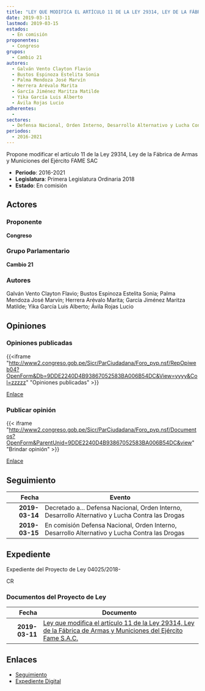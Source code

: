```yaml
---
title: "LEY QUE MODIFICA EL ARTÍCULO 11 DE LA LEY 29314, LEY DE LA FÁBRICA DE ARMAS Y MUNICIONES DEL EJÉRCITO FAME S.A.C."
date: 2019-03-11
lastmod: 2019-03-15
estados: 
  - En comisión
proponentes: 
  - Congreso
grupos: 
  - Cambio 21
autores: 
  - Galván Vento Clayton Flavio
  - Bustos Espinoza Estelita Sonia
  - Palma Mendoza José Marvín
  - Herrera Arévalo Marita
  - García Jiménez Maritza Matilde
  - Yika García Luis Alberto
  - Ávila Rojas Lucio
adherentes: 
  - 
sectores: 
  - Defensa Nacional, Orden Interno, Desarrollo Alternativo y Lucha Contra las Drogas
periodos: 
  - 2016-2021
---
```


Propone modificar el artículo 11 de la Ley 29314, Ley de la Fábrica de Armas y Municiones del Ejército FAME SAC

- **Periodo**: 2016-2021
- **Legislatura**: Primera Legislatura Ordinaria 2018
- **Estado**: En comisión

## Actores

### Proponente

**Congreso**

### Grupo Parlamentario

**Cambio 21**

### Autores

Galván Vento Clayton Flavio; Bustos Espinoza Estelita Sonia; Palma Mendoza José Marvín; Herrera Arévalo Marita; García Jiménez Maritza Matilde; Yika García Luis Alberto; Ávila Rojas Lucio


## Opiniones

### Opiniones publicadas

{{<iframe "http://www2.congreso.gob.pe/Sicr/ParCiudadana/Foro_pvp.nsf/RepOpiweb04?OpenForm&Db=9DDE2240D4B93867052583BA006B54DC&View=yyyy&Col=zzzzz" "Opiniones publicadas" >}}

[Enlace](http://www2.congreso.gob.pe/Sicr/ParCiudadana/Foro_pvp.nsf/RepOpiweb04?OpenForm&Db=9DDE2240D4B93867052583BA006B54DC&View=yyyy&Col=zzzzz)
### Publicar opinión

{{< iframe "http://www2.congreso.gob.pe/Sicr/ParCiudadana/Foro_pvp.nsf/Documentos?OpenForm&ParentUnid=9DDE2240D4B93867052583BA006B54DC&view" "Brindar opinión" >}}

[Enlace](http://www2.congreso.gob.pe/Sicr/ParCiudadana/Foro_pvp.nsf/Documentos?OpenForm&ParentUnid=9DDE2240D4B93867052583BA006B54DC&view)

## Seguimiento

| Fecha | Evento |
|------:|--------|
| **2019-03-14** | Decretado a... Defensa Nacional, Orden Interno, Desarrollo Alternativo y Lucha Contra las Drogas|
| **2019-03-15** | En comisión Defensa Nacional, Orden Interno, Desarrollo Alternativo y Lucha Contra las Drogas|


## Expediente

Expediente del Proyecto de Ley 04025/2018-

CR


### Documentos del Proyecto de Ley

| Fecha | Documento |
|------:|--------|
| **2019-03-11** | [Ley que modifica el artículo 11 de la Ley 29314, Ley de la Fábrica de Armas y Municiones del Ejército Fame S.A.C.](http://www.leyes.congreso.gob.pe/Documentos/2016_2021/Proyectos_de_Ley_y_de_Resoluciones_Legislativas/PL0402520190311.pdf) |

## Enlaces 

- [Seguimiento](http://www2.congreso.gob.pehttp://www2.congreso.gob.pe/Sicr/TraDocEstProc/CLProLey2016.nsf/f7fff46988ca05b1052578e100829cc7/22e27ea30fb27e64052583ba007d8b70?OpenDocument)
- [Expediente Digital](http://www2.congreso.gob.pehttp://www2.congreso.gob.pe/Sicr/TraDocEstProc/CLProLey2016.nsf/f7fff46988ca05b1052578e100829cc7/22e27ea30fb27e64052583ba007d8b70?OpenDocument&Click=05257FB7005EB655.eb71d0cf91d8294e05256cdf006b5706/$Body/0.1C6C)
